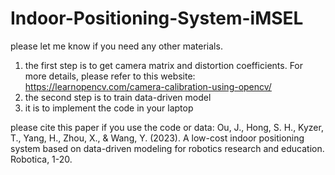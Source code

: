 # Indoor-Positioning-System-iMSEL
please let me know if you need any other materials.
1. the first step is to get camera matrix and distortion coefficients. For more details, please refer to this website: https://learnopencv.com/camera-calibration-using-opencv/
2. the second step is to train data-driven model
3. it is to implement the code in your laptop

please cite this paper if you use the code or data:
Ou, J., Hong, S. H., Kyzer, T., Yang, H., Zhou, X., & Wang, Y. (2023). A low-cost indoor positioning system based on data-driven modeling for robotics research and education. Robotica, 1-20.
